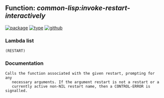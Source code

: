 ## Function: ***common-lisp:invoke-restart-interactively***
[![package](https://img.shields.io/badge/Package-COMMON--LISP-5f9ea0.svg?style=social&colorA=999999)](../) [![type](https://img.shields.io/badge/Type-Function-5f9ea0.svg?style=social&colorA=999999)](../#function) [![github](https://img.shields.io/badge/GitHub-View_the_source-5f9ea0.svg?style=social&colorA=999999&logo=github)](https://github.com/sbcl/sbcl/blob/master/src/code/target-error.lisp/) 
### Lambda list
```
(RESTART)
```
### Documentation
```
Calls the function associated with the given restart, prompting for any
   necessary arguments. If the argument restart is not a restart or a
   currently active non-NIL restart name, then a CONTROL-ERROR is signalled.
```
